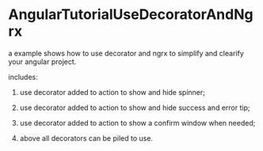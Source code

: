 # AngularTutorialUseDecoratorAndNgrx

a example shows how to use decorator and ngrx to simplify and clearify your angular project.

includes:

1. use decorator added to action to show and hide spinner;

2. use decorator added to action to show and hide success and error tip;

3. use decorator added to action to show a confirm window when needed;

4. above all decorators can be piled to use.